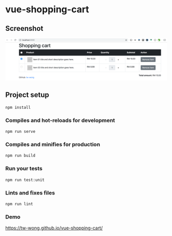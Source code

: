 # vue-shopping-cart

## Screenshot
![Vue Shopping cart demo](https://github.com/tw-wong/vue-shopping-cart/blob/master/screenshot/demo.png)


## Project setup
```
npm install
```

### Compiles and hot-reloads for development
```
npm run serve
```

### Compiles and minifies for production
```
npm run build
```

### Run your tests
```
npm run test:unit
```

### Lints and fixes files
```
npm run lint
```

### Demo

https://tw-wong.github.io/vue-shopping-cart/